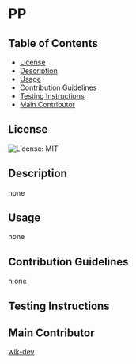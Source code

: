 # PP
## Table of Contents
* [License](#license)
* [Description](#description)
* [Usage](#usage)
* [Contribution Guidelines](#contribution-guidelines)
* [Testing Instructions](#testing-instructions)
* [Main Contributor](#main-contributor)
## License
![License: MIT](https://img.shields.io/badge/License-MIT-blue.svg)
## Description
none
## Usage
none
## Contribution Guidelines
n one
## Testing Instructions

## Main Contributor
[wlk-dev](https://github.com/wlk-dev)